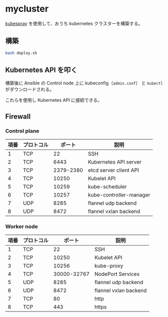 # mycluster

[kubespray](https://github.com/kubernetes-sigs/kubespray) を使用して、おうち kubernetes クラスターを構築する。

## 構築

```sh
bash deploy.sh
```

## Kubernetes API を叩く

構築後に Ansible の Control node 上に kubeconfig（`admin.conf`） と `kubectl` がダウンロードされる。

これらを使用し Kubernetes API に接続できる。

## Firewall

### Control plane

| 項番 | プロトコル | ポート    | 説明                    |
| ---- | ---------- | --------- | ----------------------- |
| 1    | TCP        | 22        | SSH                     |
| 2    | TCP        | 6443      | Kubernetes API server   |
| 3    | TCP        | 2379-2380 | etcd server client API  |
| 4    | TCP        | 10250     | Kubelet API             |
| 5    | TCP        | 10259     | kube-scheduler          |
| 6    | TCP        | 10257     | kube-controller-manager |
| 7    | UDP        | 8285      | flannel udp backend     |
| 8    | UDP        | 8472      | flannel vxlan backend   |

### Worker node

| 項番 | プロトコル | ポート      | 説明                  |
| ---- | ---------- | ----------- | --------------------- |
| 1    | TCP        | 22          | SSH                   |
| 2    | TCP        | 10250       | Kubelet API           |
| 3    | TCP        | 10256       | kube-proxy            |
| 4    | TCP        | 30000-32767 | NodePort Services     |
| 5    | UDP        | 8285        | flannel udp backend   |
| 6    | UDP        | 8472        | flannel vxlan backend |
| 7    | TCP        | 80          | http                  |
| 8    | TCP        | 443         | https                 |
